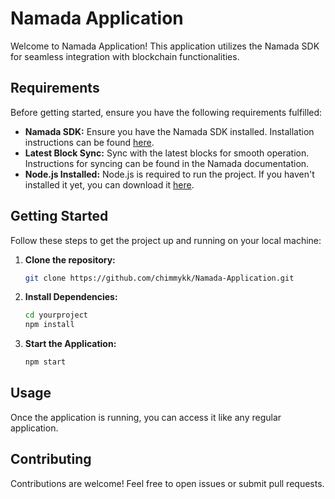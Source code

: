 # Namada Application

Welcome to Namada Application! This application utilizes the Namada SDK for seamless integration with blockchain functionalities.

## Requirements

Before getting started, ensure you have the following requirements fulfilled:

- **Namada SDK:** Ensure you have the Namada SDK installed. Installation instructions can be found [here](https://docs.namada.net/integrating-with-namada/sdk).
- **Latest Block Sync:** Sync with the latest blocks for smooth operation. Instructions for syncing can be found in the Namada documentation.
- **Node.js Installed:** Node.js is required to run the project. If you haven't installed it yet, you can download it [here](https://nodejs.org/).

## Getting Started

Follow these steps to get the project up and running on your local machine:

1. **Clone the repository:**
    ```bash
    git clone https://github.com/chimmykk/Namada-Application.git
    ```

2. **Install Dependencies:**
    ```bash
    cd yourproject
    npm install
    ```

3. **Start the Application:**
    ```bash
    npm start
    ```

## Usage

Once the application is running, you can access it like any regular application.

## Contributing

Contributions are welcome! Feel free to open issues or submit pull requests.


